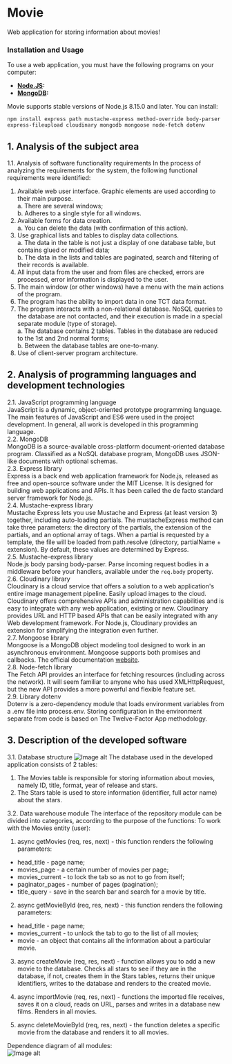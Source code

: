 # Movie

Web application for storing information about movies!

### Installation and Usage

To use a web application, you must have the following programs on your computer:<br />
+ <b>[Node.JS](https://nodejs.org/):</b><br />
+ <b>[MongoDB](https://www.mongodb.com/):</b>

Movie supports stable versions of Node.js 8.15.0 and later.
You can install:

    npm install express path mustache-express method-override body-parser express-fileupload cloudinary mongodb mongoose node-fetch dotenv

## 1. Analysis of the subject area
1.1. Analysis of software functionality requirements
In the process of analyzing the requirements for the system, the following functional requirements were identified:
1. Available web user interface. Graphic elements are used according to their main purpose.<br />
a. There are several windows;<br />
b. Adheres to a single style for all windows.
2. Available forms for data creation.<br />
a. You can delete the data (with confirmation of this action).
3. Use graphical lists and tables to display data collections.<br />
a. The data in the table is not just a display of one database table, but contains glued or modified data;<br />
b. The data in the lists and tables are paginated, search and filtering of their records is available.
4. All input data from the user and from files are checked, errors are processed, error information is displayed to the user.
5. The main window (or other windows) have a menu with the main actions of the program.
6. The program has the ability to import data in one TCT data format.
7. The program interacts with a non-relational database. NoSQL queries to the database are not contacted, and their execution is made in a special separate module (type of storage).<br />
a. The database contains 2 tables. Tables in the database are reduced to the 1st and 2nd normal forms;<br />
b. Between the database tables are one-to-many.
8. Use of client-server program architecture.

## 2. Analysis of programming languages and development technologies
2.1. JavaScript programming language<br />
JavaScript is a dynamic, object-oriented prototype programming language. The main features of JavaScript and ES6 were used in the project development. In general, all work is developed in this programming language.<br />
2.2. MongoDB<br />
MongoDB is a source-available cross-platform document-oriented database program. Classified as a NoSQL database program, MongoDB uses JSON-like documents with optional schemas.<br />
2.3. Express library<br />
Express is a back end web application framework for Node.js, released as free and open-source software under the MIT License.
It is designed for building web applications and APIs. It has been called the de facto standard server framework for Node.js.<br />
2.4. Mustache-express library<br />
Mustache Express lets you use Mustache and Express (at least version 3) together, including auto-loading partials.
The mustacheExpress method can take three parameters: the directory of the partials, the extension of the partials, and an optional array of tags. When a partial is requested by a template, the file will be loaded from path.resolve (directory, partialName + extension). By default, these values are determined by Express.<br />
2.5. Mustache-express library<br />
Node.js body parsing body-parser.
Parse incoming request bodies in a middleware before your handlers, available
under the `req.body` property.<br />
2.6. Cloudinary library<br />
Cloudinary is a cloud service that offers a solution to a web application's entire image management pipeline. Easily upload images to the cloud. Cloudinary offers comprehensive APIs and administration capabilities and is easy to integrate with any web application, existing or new. Cloudinary provides URL and HTTP based APIs that can be easily integrated with any Web development framework. For Node.js, Cloudinary provides an extension for simplifying the integration even further.<br />
2.7. Mongoose library<br />
Mongoose is a MongoDB object modeling tool designed to work in an asynchronous environment. Mongoose supports both promises and callbacks.
The official documentation [website](http://mongoosejs.com/).<br />
2.8. Node-fetch library<br />
The Fetch API provides an interface for fetching resources (including across the network). It will seem familiar to anyone who has used XMLHttpRequest, but the new API provides a more powerful and flexible feature set.<br />
2.9. Library dotenv<br />
Dotenv is a zero-dependency module that loads environment variables from a .env file into process.env. Storing configuration in the environment separate from code is based on The Twelve-Factor App methodology.<br />



## 3. Description of the developed software

3.1. Database structure
![Image alt](https://res.cloudinary.com/dxzdbtucv/image/upload/v1624744334/Untitled_Workspace_efpmpt.png)
The database used in the developed application consists of 2 tables:
1) The Movies table is responsible for storing information about movies, namely ID, title, format, year of release and stars.
2) The Stars table is used to store information (identifier, full actor name) about the stars.


3.2. Data warehouse module
The interface of the repository module can be divided into categories, according to the purpose of the functions:
To work with the Movies entity (user):<br />
1) async getMovies (req, res, next) - this function renders the following parameters:
+ head_title - page name;
+ movies_page - a certain number of movies per page;
+ movies_current - to lock the tab so as not to go from itself;
+ paginator_pages - number of pages (pagination);
+ title_query - save in the search bar and search for a movie by title.

2) async getMovieById (req, res, next) - this function renders the following parameters:
+ head_title - page name;
+ movies_current - to unlock the tab to go to the list of all movies;
+ movie - an object that contains all the information about a particular movie.

3) async createMovie (req, res, next) - function allows you to add a new movie to the database. Checks all stars to see if they are in the database, if not, creates them in the Stars tables, returns their unique identifiers, writes to the database and renders to the created movie.<br />

4) async importMovie (req, res, next) - functions the imported file receives, saves it on a cloud, reads on URL, parses and writes in a database new films. Renders in all movies.<br />

5) async deleteMovieById (req, res, next) - the function deletes a specific movie from the database and renders it to all movies.

Dependence diagram of all modules:<br />
![Image alt](https://res.cloudinary.com/dxzdbtucv/image/upload/v1624747155/diag_rqmw5b.png)
